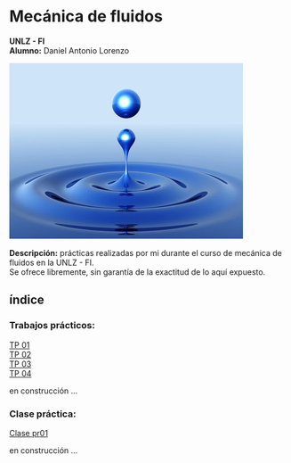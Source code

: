 # Mecánica de fluidos
__UNLZ - FI__   
__Alumno:__ Daniel Antonio Lorenzo 

![fluid-mechanics.jpg](img/fluid-mechanics.jpg)

__Descripción:__ prácticas realizadas por mi durante el curso de mecánica de fluidos en la UNLZ - FI.   
Se ofrece libremente, sin garantía de la exactitud de lo aquí expuesto.
## índice

### Trabajos prácticos:      
[TP 01](https://nbviewer.jupyter.org/github/daniel-lorenzo/Mecanica_de_fluidos/blob/master/TP_01.ipynb)   
[TP 02](https://nbviewer.jupyter.org/github/daniel-lorenzo/Mecanica_de_fluidos/blob/master/TP_02.ipynb)    
[TP 03](https://nbviewer.jupyter.org/github/daniel-lorenzo/Mecanica_de_fluidos/blob/master/TP_03.ipynb)         
[TP 04](https://nbviewer.jupyter.org/github/daniel-lorenzo/Mecanica_de_fluidos/blob/master/TP_04.ipynb)

en construcción ... 

### Clase práctica:
[Clase pr01](https://nbviewer.jupyter.org/github/daniel-lorenzo/Mecanica_de_fluidos/blob/master/clase_p01.ipynb)

en construcción ...